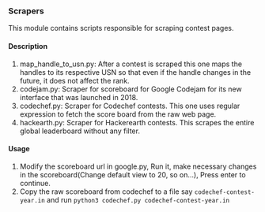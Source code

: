 ### Scrapers

This module contains scripts responsible for scraping contest pages.

#### Description

1. map_handle_to_usn.py: After a contest is scraped this one maps the handles to its respective USN so that even if the handle changes in the future, it does not affect the rank.
1. codejam.py: Scraper for scoreboard for Google Codejam for its new interface that was launched in 2018. 
2. codechef.py: Scraper for Codechef contests. This one uses regular expression to fetch the score board from the raw web page.
3. hackearth.py: Scraper for Hackerearth contests. This scrapes the entire global leaderboard without any filter.

#### Usage

1. Modify the scoreboard url in google.py, Run it, make necessary changes in the scoreboard(Change default view to 20, so on...), Press enter to continue.
2. Copy the raw scoreboard from codechef to a file say `codechef-contest-year.in` and run `python3 codechef.py codechef-contest-year.in` 
